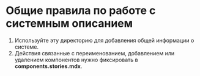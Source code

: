 # Общие правила по работе с системным описанием

1. Используйте эту директорию для добавления общей информации о системе.
2. Действия связанные с переименованием, добавлением или удалением компонентов нужно фиксировать в **components.stories.mdx**.
